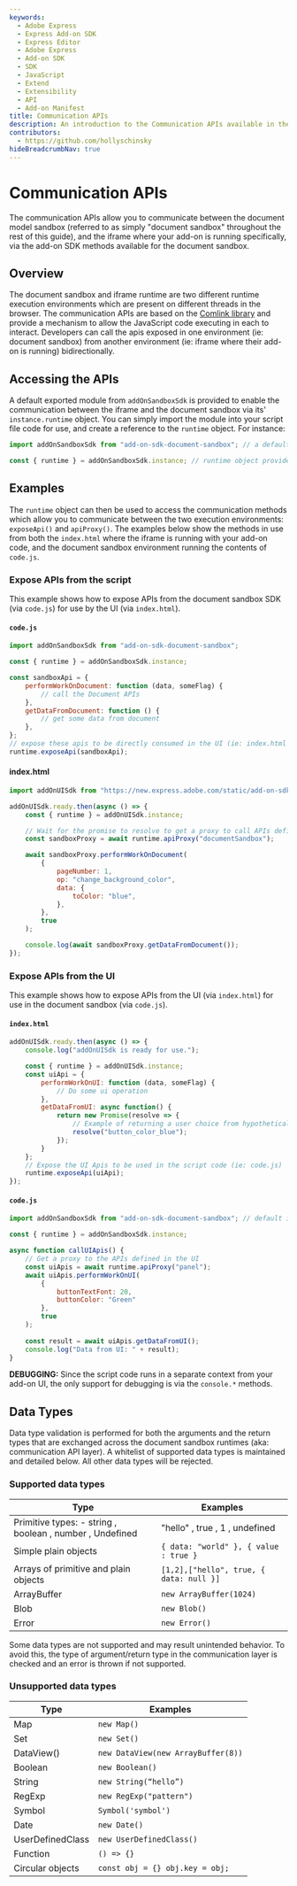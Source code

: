 ```yaml
---
keywords:
  - Adobe Express
  - Express Add-on SDK
  - Express Editor
  - Adobe Express
  - Add-on SDK
  - SDK
  - JavaScript
  - Extend
  - Extensibility
  - API
  - Add-on Manifest
title: Communication APIs
description: An introduction to the Communication APIs available in the document sandbox.
contributors:
  - https://github.com/hollyschinsky  
hideBreadcrumbNav: true
---
```


# Communication APIs

The communication APIs allow you to communicate between the document model sandbox (referred to as simply "document sandbox" throughout the rest of this guide), and the iframe where your add-on is running specifically, via the add-on SDK methods available for the document sandbox.

## Overview

The document sandbox and iframe runtime are two different runtime execution environments which are present on different threads in the browser. The communication APIs are based on the [Comlink library](https://github.com/GoogleChromeLabs/comlink) and provide a mechanism to allow the JavaScript code executing in each to interact. Developers can call the apis exposed in one environment (ie: document sandbox) from another environment (ie: iframe where their add-on is running) bidirectionally.

## Accessing the APIs

A default exported module from `addOnSandboxSdk` is provided to enable the communication between the iframe and the document sandbox via its' `instance.runtime` object. You can simply import the module into your script file code for use, and create a reference to the `runtime` object. For instance:

```js
import addOnSandboxSdk from "add-on-sdk-document-sandbox"; // a default import

const { runtime } = addOnSandboxSdk.instance; // runtime object provides direct access to the communication APIs
```

## Examples

The `runtime` object can then be used to access the communication methods which allow you to communicate between the two execution environments: `exposeApi()` and `apiProxy()`. The examples below show the methods in use from both the `index.html` where the iframe is running with your add-on code, and the document sandbox environment running the contents of `code.js`.

### Expose APIs from the script

This example shows how to expose APIs from the document sandbox SDK (via `code.js`) for use by the UI (via `index.html`).

#### `code.js`

```js
import addOnSandboxSdk from "add-on-sdk-document-sandbox"; 

const { runtime } = addOnSandboxSdk.instance; 

const sandboxApi = {
    performWorkOnDocument: function (data, someFlag) {
        // call the Document APIs
    },
    getDataFromDocument: function () {
        // get some data from document
    },
};
// expose these apis to be directly consumed in the UI (ie: index.html file).
runtime.exposeApi(sandboxApi);
```

#### index.html

```js
import addOnUISdk from "https://new.express.adobe.com/static/add-on-sdk/sdk.js";

addOnUISdk.ready.then(async () => {
    const { runtime } = addOnUISdk.instance;

    // Wait for the promise to resolve to get a proxy to call APIs defined in the document sandbox
    const sandboxProxy = await runtime.apiProxy("documentSandbox");

    await sandboxProxy.performWorkOnDocument(
        {
            pageNumber: 1,
            op: "change_background_color",
            data: {
                toColor: "blue",
            },
        }, 
        true
    );

    console.log(await sandboxProxy.getDataFromDocument());
});
```

### Expose APIs from the UI

This example shows how to expose APIs from the UI (via `index.html`) for use in the document sandbox (via `code.js`).

#### `index.html`

```js
addOnUISdk.ready.then(async () => {
    console.log("addOnUISdk is ready for use.");

    const { runtime } = addOnUISdk.instance;
    const uiApi = {
        performWorkOnUI: function (data, someFlag) {
            // Do some ui operation
        },
        getDataFromUI: async function() {
            return new Promise(resolve => {
                // Example of returning a user choice from hypothetical UI
                resolve("button_color_blue");
            });
        }
    };
    // Expose the UI Apis to be used in the script code (ie: code.js)
    runtime.exposeApi(uiApi);
});
```

#### `code.js`

```js
import addOnSandboxSdk from "add-on-sdk-document-sandbox"; // default import

const { runtime } = addOnSandboxSdk.instance;

async function callUIApis() {
    // Get a proxy to the APIs defined in the UI
    const uiApis = await runtime.apiProxy("panel");
    await uiApis.performWorkOnUI(
        {
            buttonTextFont: 20,
            buttonColor: "Green"
        },
        true
    );
    
    const result = await uiApis.getDataFromUI();
    console.log("Data from UI: " + result);
}
```

<InlineAlert slots="text" variant="info"/>

**DEBUGGING:** Since the script code runs in a separate context from your add-on UI, the only support for debugging is via the `console.*` methods.

## Data Types

Data type validation is performed for both the arguments and the return types that are exchanged across the document sandbox runtimes (aka: communication API layer). A whitelist of supported data types is maintained and detailed below. All other data types will be rejected.

### Supported data types

| Type                                                      | Examples                                |
| --------------------------------------------------------- | --------------------------------------- |
| Primitive types: - string  , boolean , number , Undefined | "hello" , true , 1 , undefined          |
| Simple plain objects                                      | `{ data: "world" }, { value : true }`   |
| Arrays of primitive and plain objects                     | `[1,2],["hello", true, { data: null }]` |
| ArrayBuffer                                               | `new ArrayBuffer(1024)`                 |
| Blob                                                      | `new Blob()`                            |
| Error                                                     | `new Error()`                           |

Some data types are not supported and may result unintended behavior. To avoid this, the type of argument/return type in the communication layer is checked and an error is thrown if not supported.

### Unsupported data types

| Type             | Examples                           |
| ---------------- | ---------------------------------- |
| Map              | `new Map()`                        |
| Set              | `new Set()`                        |
| DataView()       | `new DataView(new ArrayBuffer(8))` |
| Boolean          | `new Boolean() `                   |
| String           | `new String(“hello”) `             |
| RegExp           | `new RegExp("pattern")`            |
| Symbol           | `Symbol('symbol')`                 |
| Date             | `new Date()`                       |
| UserDefinedClass | `new UserDefinedClass()`           |
| Function         | `() => {}`                         |
| Circular objects | `const obj = {} obj.key = obj;`    |
